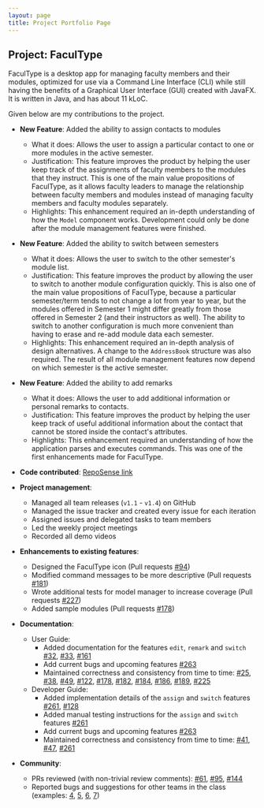 ```yaml
---
layout: page
title: Project Portfolio Page
---
```


## Project: FaculType

FaculType is a desktop app for managing faculty members and their modules, optimized for use via a Command Line Interface (CLI) while still having the benefits of a Graphical User Interface (GUI) created with JavaFX. It is written in Java, and has about 11 kLoC.

Given below are my contributions to the project.

* **New Feature**: Added the ability to assign contacts to modules
  * What it does: Allows the user to assign a particular contact to one or more modules in the active semester.
  * Justification: This feature improves the product by helping the user keep track of the assignments of faculty members to the modules that they instruct. This is one of the main value propositions of FaculType, 
  as it allows faculty leaders to manage the relationship between faculty members and modules instead of managing faculty members and faculty modules separately.
  * Highlights: This enhancement required an in-depth understanding of how the `Model` component works. Development could only be done after the module management features were finished.
  
* **New Feature**: Added the ability to switch between semesters
  * What it does: Allows the user to switch to the other semester's module list.
  * Justification: This feature improves the product by allowing the user to switch to another module configuration quickly. This is also one of the main value propositions of FaculType, 
   because a particular semester/term tends to not change a lot from year to year, but the modules offered in Semester 1 might differ greatly from those offered in Semester 2 (and their instructors as well).
   The ability to switch to another configuration is much more convenient than having to erase and re-add module data each semester.
  * Highlights: This enhancement required an in-depth analysis of design alternatives. A change to the `AddressBook` structure was also required. The result of all module management features now depend on which semester is the active semester.

* **New Feature**: Added the ability to add remarks
  * What it does: Allows the user to add additional information or personal remarks to contacts.
  * Justification: This feature improves the product by helping the user keep track of useful additional information about the contact that cannot be stored inside the contact's attributes.
  * Highlights: This enhancement required an understanding of how the application parses and executes commands. This was one of the first enhancements made for FaculType.

* **Code contributed**: [RepoSense link](https://nus-cs2103-ay2021s1.github.io/tp-dashboard/#breakdown=true&search=justintzuriel&sort=groupTitle&sortWithin=title&since=2020-08-14&timeframe=commit&mergegroup=&groupSelect=groupByRepos&checkedFileTypes=docs~functional-code~test-code~other&tabOpen=true&tabType=authorship&tabAuthor=justintzuriel&tabRepo=AY2021S1-CS2103-T14-1%2Ftp%5Bmaster%5D&authorshipIsMergeGroup=false&authorshipFileTypes=docs~functional-code~test-code~other)

* **Project management**:
  * Managed all team releases (`v1.1` - `v1.4`) on GitHub
  * Managed the issue tracker and created every issue for each iteration
  * Assigned issues and delegated tasks to team members
  * Led the weekly project meetings
  * Recorded all demo videos

* **Enhancements to existing features**:
  * Designed the FaculType icon (Pull requests [\#94](https://github.com/AY2021S1-CS2103-T14-1/tp/pull/94))
  * Modified command messages to be more descriptive (Pull requests [\#181](https://github.com/AY2021S1-CS2103-T14-1/tp/pull/181))
  * Wrote additional tests for model manager to increase coverage (Pull requests [\#227](https://github.com/AY2021S1-CS2103-T14-1/tp/pull/227))
  * Added sample modules (Pull requests [\#178](https://github.com/AY2021S1-CS2103-T14-1/tp/pull/178))
  
* **Documentation**:
  * User Guide:
    * Added documentation for the features `edit`, `remark` and `switch` 
    [\#32](https://github.com/AY2021S1-CS2103-T14-1/tp/pull/32),
    [\#33](https://github.com/AY2021S1-CS2103-T14-1/tp/pull/33),
    [\#161](https://github.com/AY2021S1-CS2103-T14-1/tp/pull/161)
    * Add current bugs and upcoming features [\#263](https://github.com/AY2021S1-CS2103-T14-1/tp/pull/263)
    * Maintained correctness and consistency from time to time:
    [\#25](https://github.com/AY2021S1-CS2103-T14-1/tp/pull/25),
    [\#38](https://github.com/AY2021S1-CS2103-T14-1/tp/pull/38),
    [\#49](https://github.com/AY2021S1-CS2103-T14-1/tp/pull/49),
    [\#122](https://github.com/AY2021S1-CS2103-T14-1/tp/pull/122),
    [\#178](https://github.com/AY2021S1-CS2103-T14-1/tp/pull/178),
    [\#182](https://github.com/AY2021S1-CS2103-T14-1/tp/pull/182),
    [\#184](https://github.com/AY2021S1-CS2103-T14-1/tp/pull/184),
    [\#186](https://github.com/AY2021S1-CS2103-T14-1/tp/pull/186),
    [\#189](https://github.com/AY2021S1-CS2103-T14-1/tp/pull/189),
    [\#225](https://github.com/AY2021S1-CS2103-T14-1/tp/pull/225)
  * Developer Guide:
    * Added implementation details of the `assign` and `switch` features [\#261](https://github.com/AY2021S1-CS2103-T14-1/tp/pull/261), [\#128](https://github.com/AY2021S1-CS2103-T14-1/tp/pull/128)
    * Added manual testing instructions for the `assign` and `switch` features [\#261](https://github.com/AY2021S1-CS2103-T14-1/tp/pull/261)
    * Add current bugs and upcoming features [\#263](https://github.com/AY2021S1-CS2103-T14-1/tp/pull/263)
    * Maintained correctness and consistency from time to time:
    [\#41](https://github.com/AY2021S1-CS2103-T14-1/tp/pull/41),
    [\#47](https://github.com/AY2021S1-CS2103-T14-1/tp/pull/47),
    [\#261](https://github.com/AY2021S1-CS2103-T14-1/tp/pull/261)

* **Community**:
  * PRs reviewed (with non-trivial review comments): [\#61](https://github.com/AY2021S1-CS2103-T14-1/tp/pull/61), [\#95](https://github.com/AY2021S1-CS2103-T14-1/tp/pull/95), [\#144](https://github.com/AY2021S1-CS2103-T14-1/tp/pull/114)
  * Reported bugs and suggestions for other teams in the class (examples: [4](https://github.com/justintzuriel/ped/issues/4), [5](https://github.com/justintzuriel/ped/issues/5), [6](https://github.com/justintzuriel/ped/issues/6), [7](https://github.com/justintzuriel/ped/issues/7))
